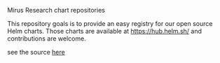 Mirus Research chart repositories

This repository goals is to provide an easy registry for our open source Helm charts. Those charts are available at https://hub.helm.sh/ and contributions are welcome.

see the source [here](https://github.com/mirusresearch/charts)
